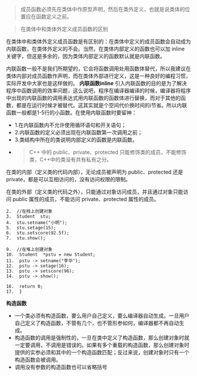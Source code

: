 > 成员函数必须先在类体中作原型声明，然后在类外定义，也就是说类体的位置应在函数定义之前。

>在类体中和类体外定义成员函数的区别

在类体中和类体外定义成员函数是有区别的：在类体中定义的成员函数会自动成为内联函数，在类体外定义的不会。当然，在类体内部定义的函数也可以加 inline 关键字，但这是多余的，因为类体内部定义的函数默认就是内联函数。  
  
内联函数一般不是我们所期望的，它会将函数调用处用函数体替代，所以我建议在类体内部对成员函数作声明，而在类体外部进行定义，这是一种良好的编程习惯，实际开发中大家也是这样做的。
**内联函数inline** 
 引入内联函数的目的是为了解决程序中函数调用的效率问题，这么说吧，程序在编译器编译的时候，编译器将程序中出现的内联函数的调用表达式用内联函数的函数体进行替换，而对于其他的函数，都是在运行时候才被替代。这其实就是个空间代价换时间的i节省。所以内联函数一般都是1-5行的小函数。在使用内联函数时要留神：
-   1.在内联函数内不允许使用循环语句和开关语句；
-   2.内联函数的定义必须出现在内联函数第一次调用之前；
-   3.类结构中所在的类说明内部定义的函数是内联函数。
- > C++ 中的 public、private、protected 只能修饰类的成员，不能修饰类，C++中的类没有共有私有之分。

在类的内部（定义类的代码内部），无论成员被声明为 public、protected 还是 private，都是可以互相访问的，没有访问权限的限制。  
  
在类的外部（定义类的代码之外），只能通过对象访问成员，并且通过对象只能访问 public 属性的成员，不能访问 private、protected 属性的成员。
```1.  int main(){
2.  //在栈上创建对象
3.  Student  stu;
4.  stu.setname("小明");
5.  stu.setage(15);
6.  stu.setscore(92.5f);
7.  stu.show();

9.  //在堆上创建对象
10.  Student  *pstu = new Student;
11.  pstu -> setname("李华");
12.  pstu -> setage(16);
13.  pstu -> setscore(96);
14.  pstu -> show();

16.  return 0;
17.  }
```
**构造函数**
* 一个类必须有构造函数，要么用户自己定义，要么编译器自动生成。一旦用户自己定义了构造函数，不管有几个，也不管形参如何，编译器都不再自动生成。
* 构造函数的调用是强制性的，一旦在类中定义了构造函数，那么创建对象时就一定要调用，不调用是错误的。如果有多个重载的构造函数，那么创建对象时提供的实参必须和其中的一个构造函数匹配；反过来说，创建对象时只有一个构造函数会被调用。
*  调用没有参数的构造函数也可以省略括号
<!--stackedit_data:
eyJoaXN0b3J5IjpbNzMxMzUxMzg5LC0yOTU0NTI5NzNdfQ==
-->